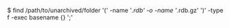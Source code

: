 <!-- layout:code post: database-backups_redis -->


$ find /path/to/unarchived/folder '(' -name '*.rdb' -o -name '*.rdb.gz' ')' -type f -exec basename {} ';'    
